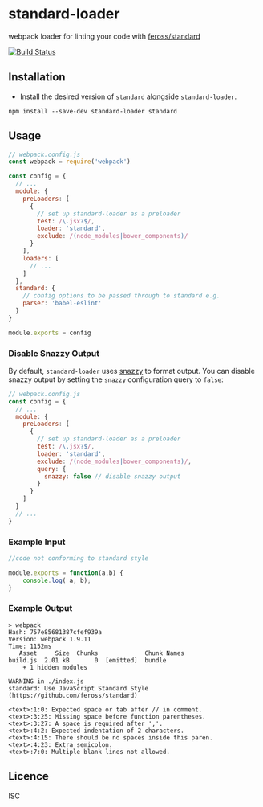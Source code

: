 # standard-loader

webpack loader for linting your code with [feross/standard](https://github.com/feross/standard)

[![Build Status](https://travis-ci.org/timoxley/standard-loader.png?branch=master)](https://travis-ci.org/timoxley/standard-loader)

## Installation

* Install the desired version of `standard` alongside `standard-loader`.

```
npm install --save-dev standard-loader standard
```

## Usage

```js
// webpack.config.js
const webpack = require('webpack')

const config = {
  // ...
  module: {
    preLoaders: [
      {
        // set up standard-loader as a preloader
        test: /\.jsx?$/,
        loader: 'standard',
        exclude: /(node_modules|bower_components)/
      }
    ],
    loaders: [
      // ...
    ]
  },
  standard: {
    // config options to be passed through to standard e.g.
    parser: 'babel-eslint'
  }
}

module.exports = config
```

### Disable Snazzy Output

By default, `standard-loader` uses [snazzy](https://www.npmjs.com/package/snazzy) to format output. You can disable snazzy output by setting the `snazzy` configuration query to `false`:

```js
// webpack.config.js
const config = {
  // ...
  module: {
    preLoaders: [
      {
        // set up standard-loader as a preloader
        test: /\.jsx?$/,
        loader: 'standard',
        exclude: /(node_modules|bower_components)/,
        query: {
          snazzy: false // disable snazzy output
        }
      }
    ]
  }
  // ...
}
```

### Example Input

```js
//code not conforming to standard style

module.exports = function(a,b) {
    console.log( a, b);
}

```

### Example Output

```
> webpack
Hash: 757e85681387cfef939a
Version: webpack 1.9.11
Time: 1152ms
   Asset     Size  Chunks             Chunk Names
build.js  2.01 kB       0  [emitted]  bundle
    + 1 hidden modules

WARNING in ./index.js
standard: Use JavaScript Standard Style (https://github.com/feross/standard)

<text>:1:0: Expected space or tab after // in comment.
<text>:3:25: Missing space before function parentheses.
<text>:3:27: A space is required after ','.
<text>:4:2: Expected indentation of 2 characters.
<text>:4:15: There should be no spaces inside this paren.
<text>:4:23: Extra semicolon.
<text>:7:0: Multiple blank lines not allowed.
```

## Licence

ISC
